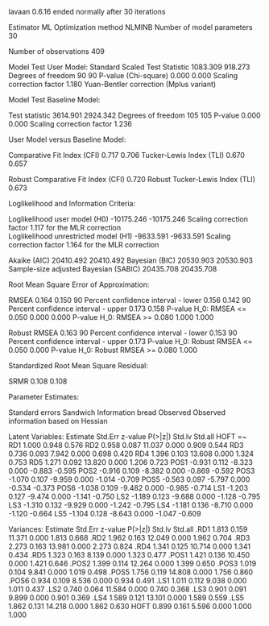 lavaan 0.6.16 ended normally after 30 iterations

  Estimator                                         ML
  Optimization method                           NLMINB
  Number of model parameters                        30

  Number of observations                           409

Model Test User Model:
                                              Standard      Scaled
  Test Statistic                              1083.309     918.273
  Degrees of freedom                                90          90
  P-value (Chi-square)                           0.000       0.000
  Scaling correction factor                                  1.180
    Yuan-Bentler correction (Mplus variant)                       

Model Test Baseline Model:

  Test statistic                              3614.901    2924.342
  Degrees of freedom                               105         105
  P-value                                        0.000       0.000
  Scaling correction factor                                  1.236

User Model versus Baseline Model:

  Comparative Fit Index (CFI)                    0.717       0.706
  Tucker-Lewis Index (TLI)                       0.670       0.657
                                                                  
  Robust Comparative Fit Index (CFI)                         0.720
  Robust Tucker-Lewis Index (TLI)                            0.673

Loglikelihood and Information Criteria:

  Loglikelihood user model (H0)             -10175.246  -10175.246
  Scaling correction factor                                  1.117
      for the MLR correction                                      
  Loglikelihood unrestricted model (H1)      -9633.591   -9633.591
  Scaling correction factor                                  1.164
      for the MLR correction                                      
                                                                  
  Akaike (AIC)                               20410.492   20410.492
  Bayesian (BIC)                             20530.903   20530.903
  Sample-size adjusted Bayesian (SABIC)      20435.708   20435.708

Root Mean Square Error of Approximation:

  RMSEA                                          0.164       0.150
  90 Percent confidence interval - lower         0.156       0.142
  90 Percent confidence interval - upper         0.173       0.158
  P-value H_0: RMSEA <= 0.050                    0.000       0.000
  P-value H_0: RMSEA >= 0.080                    1.000       1.000
                                                                  
  Robust RMSEA                                               0.163
  90 Percent confidence interval - lower                     0.153
  90 Percent confidence interval - upper                     0.173
  P-value H_0: Robust RMSEA <= 0.050                         0.000
  P-value H_0: Robust RMSEA >= 0.080                         1.000

Standardized Root Mean Square Residual:

  SRMR                                           0.108       0.108

Parameter Estimates:

  Standard errors                             Sandwich
  Information bread                           Observed
  Observed information based on                Hessian

Latent Variables:
                   Estimate  Std.Err  z-value  P(>|z|)   Std.lv  Std.all
  HOFT =~                                                               
    RD1               1.000                               0.948    0.576
    RD2               0.958    0.087   11.037    0.000    0.909    0.544
    RD3               0.736    0.093    7.942    0.000    0.698    0.420
    RD4               1.396    0.103   13.608    0.000    1.324    0.753
    RD5               1.271    0.092   13.820    0.000    1.206    0.723
    POS1             -0.931    0.112   -8.323    0.000   -0.883   -0.595
    POS2             -0.916    0.109   -8.382    0.000   -0.869   -0.592
    POS3             -1.070    0.107   -9.959    0.000   -1.014   -0.709
    POS5             -0.563    0.097   -5.797    0.000   -0.534   -0.373
    POS6             -1.038    0.109   -9.482    0.000   -0.985   -0.714
    LS1              -1.203    0.127   -9.474    0.000   -1.141   -0.750
    LS2              -1.189    0.123   -9.688    0.000   -1.128   -0.795
    LS3              -1.310    0.132   -9.929    0.000   -1.242   -0.795
    LS4              -1.181    0.136   -8.710    0.000   -1.120   -0.664
    LS5              -1.104    0.128   -8.643    0.000   -1.047   -0.609

Variances:
                   Estimate  Std.Err  z-value  P(>|z|)   Std.lv  Std.all
   .RD1               1.813    0.159   11.371    0.000    1.813    0.668
   .RD2               1.962    0.163   12.049    0.000    1.962    0.704
   .RD3               2.273    0.163   13.981    0.000    2.273    0.824
   .RD4               1.341    0.125   10.714    0.000    1.341    0.434
   .RD5               1.323    0.163    8.139    0.000    1.323    0.477
   .POS1              1.421    0.136   10.450    0.000    1.421    0.646
   .POS2              1.399    0.114   12.264    0.000    1.399    0.650
   .POS3              1.019    0.104    9.841    0.000    1.019    0.498
   .POS5              1.756    0.119   14.808    0.000    1.756    0.860
   .POS6              0.934    0.109    8.536    0.000    0.934    0.491
   .LS1               1.011    0.112    9.038    0.000    1.011    0.437
   .LS2               0.740    0.064   11.584    0.000    0.740    0.368
   .LS3               0.901    0.091    9.899    0.000    0.901    0.369
   .LS4               1.589    0.121   13.101    0.000    1.589    0.559
   .LS5               1.862    0.131   14.218    0.000    1.862    0.630
    HOFT              0.899    0.161    5.596    0.000    1.000    1.000

